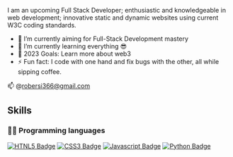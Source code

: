 

<!--
**Royaltea00/Royaltea00** is a ✨ _special_ ✨ repository because I'm awesome😎
### Hi there <img src="https://user-images.githubusercontent.com/1303154/88677602-1635ba80-d120-11ea-84d8-d263ba5fc3c0.gif" width="28px" height="28px" alt="hi" />I'm Robert Musili-->

I am an upcoming Full Stack Developer; enthusiastic and knowledgeable in web development; innovative static and dynamic websites using current W3C coding standards.

- 🔭 I’m currently aiming for Full-Stack Development mastery
- 🌱 I’m currently learning everything 😎
- 🥅 2023 Goals: Learn more about web3
- ⚡ Fun fact: I code with one hand and fix bugs with the other, all while sipping coffee.
  
:mailbox: @robersi366@gmail.com



## Skills

### 👨‍💻 Programming languages

[![HTNL5 Badge](https://img.shields.io/badge/HTML5-E34F26?style=for-the-badge&logo=html5&logoColor=white)](#) [![CSS3 Badge](https://img.shields.io/badge/CSS3-1572B6?style=for-the-badge&logo=css3&logoColor=white)](#) [![Javascript Badge](https://img.shields.io/badge/JavaScript-323330?style=for-the-badge&logo=javascript&logoColor=F7DF1E)](#) [![Python Badge](https://img.shields.io/badge/Python-FFD43B?style=for-the-badge&logo=python&logoColor=blue)](#)


